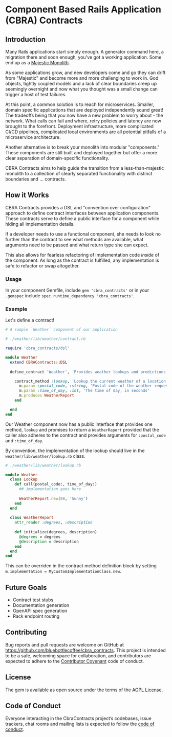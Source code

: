 # Component Based Rails Application (CBRA) Contracts

## Introduction

Many Rails applications start simply enough. A generator command here, a
migration there and soon enough, you've got a working application. Some end up
as a [Majestic Monolith](https://m.signalvnoise.com/the-majestic-monolith/).

As some applications grow, and new developers come and go they can drift from
"Majestic" and become more and more challenging to work in. God objects, tightly
coupled models and a lack of clear boundaries creep up seemingly overnight and
now what you thought was a small change can trigger a host of test failures.

At this point, a common solution is to reach for microservices. Smaller, domain
specific applications that are deployed independently sound great! The tradeoffs
being that you now have a new problem to worry about - the network. What calls
can fail and where, retry policies and latency are now brought to the forefront.
Deployment infrastructure, more complicated CI/CD pipelines, complicated local
environments are all potential pitfalls of a microservice architecture.

Another alternative is to break your monolith into modular "components." These
components are still built and deployed together but offer a more clear
separation of domain-specific functionality.

CBRA Contracts aims to help guide the transition from a less-than-majestic
monolith to a collection of clearly separated functionality with distinct
boundaries and ... contracts.

## How it Works

CBRA Contracts provides a DSL and "convention over configuration" approach to
define contract interfaces between application components. These contracts serve
to define a public interface for a component while hiding all implementation
details.

If a developer needs to use a functional component, she needs to look no further
than the contract to see what methods are available, what arguments need to be
passed and what return type she can expect.

This also allows for fearless refactoring of implementation code _inside_ of the
component. As long as the contract is fulfilled, any implementation is safe to
refactor or swap altogether.

### Usage

In your component Gemfile, include `gem 'cbra_contracts'` or in your `.gemspec`
include `spec.runtime_dependency 'cbra_contracts'`.

### Example

Let's define a contract!

```ruby
# A sample `Weather` component of our application

# ./weather/lib/weather/contract.rb

require 'cbra_contracts/dsl'

module Weather
  extend CBRAContracts::DSL
  
  define_contract 'Weather', 'Provides weather lookups and predictions' do

    contract_method :lookup, 'Lookup the current weather of a location' do |m|
      m.param :postal_code, :string, 'Postal code of the weather request'
      m.param :time_of_day, :int, 'The time of day, in seconds'
      m.produces WeatherReport
    end

  end
end
```

Our Weather component now has a public interface that provides one method,
`lookup` and promises to return a `WeatherReport` provided that the caller
also adheres to the contract and provides arguments for `:postal_code` and
`:time_of_day`.

By convention, the implementation of the lookup should live in the
`weather/lib/weather/lookup.rb` class.

```ruby
# ./weather/lib/weather/lookup.rb

module Weather
  class Lookup
    def call(postal_code:, time_of_day:)
      ## implementation goes here
      
      WeatherReport.new(88, 'Sunny')
    end
  end
  
  class WeatherReport
    attr_reader :degrees, :description
    
    def initialize(degrees, description)
      @degrees = degrees
      @description = description
    end
  end
end
```

This can be overriden in the contract method definition block by setting
`m.implementation = MyCustomImplementationClass.new`.

## Future Goals

* Contract test stubs
* Documentation generation
* OpenAPI spec generation
* Rack endpoint routing

## Contributing

Bug reports and pull requests are welcome on GitHub at
https://github.com/bluebottlecoffee/cbra_contracts. This project is intended to
be a safe, welcoming space for collaboration, and contributors are expected to
adhere to the [Contributor Covenant](http://contributor-covenant.org) code of
conduct.

## License

The gem is available as open source under the terms of the
[AGPL License](https://www.gnu.org/licenses/agpl-3.0.en.html).

## Code of Conduct

Everyone interacting in the CbraContracts project’s codebases, issue trackers,
chat rooms and mailing lists is expected to follow the
[code of conduct](https://github.com/bluebottlecoffee/cbra_contracts/blob/master/CODE_OF_CONDUCT.md).

